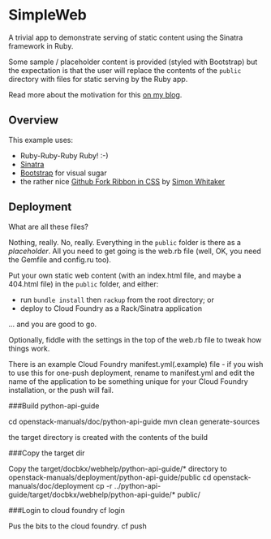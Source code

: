 # SimpleWeb

A trivial app to demonstrate serving of static content using the Sinatra framework in Ruby.

Some sample / placeholder content is provided (styled with Bootstrap) but the expectation is that the user will replace the contents of the ``public`` directory with files for static serving by the Ruby app.

Read more about the motivation for this [on my blog](http://andypiper.co.uk/2012/08/21/a-simple-website-on-cloud-foundry/).

## Overview

This example uses:

- Ruby-Ruby-Ruby Ruby! :-)
- [Sinatra](http://www.sinatrarb.com/)
- [Bootstrap](http://twitter.github.com/bootstrap/) for visual sugar
- the rather nice [Github Fork Ribbon in CSS](http://simonwhitaker.github.com/github-fork-ribbon-css/) by [Simon Whitaker](htt://twitter.com/s1mn)

## Deployment

What are all these files?

Nothing, really. No, really. Everything in the ``public`` folder is there as a *placeholder*. All you need to get going is the web.rb file (well, OK, you need the Gemfile and config.ru too). 

Put your own static web content (with an index.html file, and maybe a 404.html file) in the ``public`` folder, and either:

 * run ``bundle install`` then ``rackup`` from the root directory; or
 * deploy to Cloud Foundry as a Rack/Sinatra application
 
... and you are good to go.
 
Optionally, fiddle with the settings in the top of the web.rb file to tweak how things work.

There is an example Cloud Foundry manifest.yml(.example) file - if you wish to use this for one-push deployment, rename to manifest.yml and edit the name of the application to be something unique for your Cloud Foundry installation, or the push will fail. 


###Build python-api-guide

cd openstack-manuals/doc/python-api-guide
mvn clean generate-sources

the target directory is created with the contents of the build

###Copy the target dir

Copy the target/docbkx/webhelp/python-api-guide/* directory to openstack-manuals/deployment/python-api-guide/public
cd openstack-manuals/doc/deployment
cp -r ../python-api-guide/target/docbkx/webhelp/python-api-guide/* public/ 


###Login to cloud foundry
cf login

Pus the bits to the cloud foundry.
cf push

